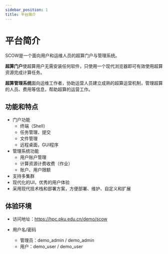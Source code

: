 ```yaml
---
sidebar_position: 1
title: 平台简介
---
```


# 平台简介

SCOW是一个面向用户和运维人员的超算门户与管理系统。

**超算门户**使超算用户无需安装任何软件，只使用一个现代浏览器即可有效使用超算资源完成计算任务。

**超算管理系统**面向运维工作者，协助运营人员建立成熟的超算运营机制，管理超算的人员、费用等信息，帮助超算的运营工作。

## 功能和特点

- 门户功能
    - 终端（Shell）
    - 任务管理、提交
    - 文件管理
    - 远程桌面，GUI程序
- 管理系统功能
    - 用户账户管理
    - 计算资源计费收费（作业）
    - 账户、用户限额
- 支持多集群
- 现代化的UI，优秀的用户体验
- 采用现代技术栈和部署方案，方便部署、维护、自定义和扩展

## 体验环境
- 访问地址：https://hpc.pku.edu.cn/demo/scow

- 用户名/密码
  - 管理员：demo_admin / demo_admin
  - 用户：demo_user / demo_user



